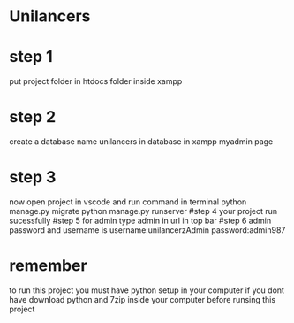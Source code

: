 # Unilancers
# step 1 
put project folder in htdocs folder inside xampp
# step 2
create a database name unilancers in database in xampp myadmin page
# step 3
now open project in vscode and run command in terminal 
 python manage.py migrate
 python manage.py runserver
#step 4
 your project run sucessfully 
#step 5 
 for admin type admin in url in top bar
#step 6
 admin password and username is
  username:unilancerzAdmin
  password:admin987
 
# remember 
 to run this project you must have python setup in your computer if you dont have download python and 7zip inside your 
 computer before runsing this project